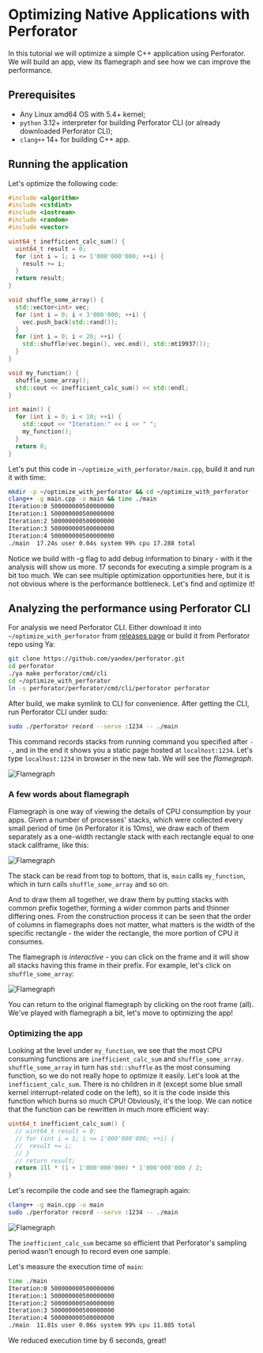 # Optimizing Native Applications with Perforator

In this tutorial we will optimize a simple C++ application using Perforator. We will build an app, view its flamegraph and see how we can improve the performance.

## Prerequisites

- Any Linux amd64 OS with 5.4+ kernel;
- `python` 3.12+ interpreter for building Perforator CLI (or already downloaded Perforator CLI);
- `clang++` 14+ for building C++ app.


## Running the application

Let's optimize the following code:

```C++
#include <algorithm>
#include <cstdint>
#include <iostream>
#include <random>
#include <vector>

uint64_t inefficient_calc_sum() {
  uint64_t result = 0;
  for (int i = 1; i <= 1'000'000'000; ++i) {
    result += i;
  }
  return result;
}

void shuffle_some_array() {
  std::vector<int> vec;
  for (int i = 0; i < 3'000'000; ++i) {
    vec.push_back(std::rand());
  }
  for (int i = 0; i < 20; ++i) {
    std::shuffle(vec.begin(), vec.end(), std::mt19937());
  }
}

void my_function() {
  shuffle_some_array();
  std::cout << inefficient_calc_sum() << std::endl;
}

int main() {
  for (int i = 0; i < 10; ++i) {
    std::cout << "Iteration:" << i << " ";
    my_function();
  }
  return 0;
}

```

Let's put this code in `~/optimize_with_perforator/main.cpp`, build it and run it with time:

```bash
mkdir -p ~/optimize_with_perforator && cd ~/optimize_with_perforator
clang++ -g main.cpp -o main && time ./main
Iteration:0 500000000500000000
Iteration:1 500000000500000000
Iteration:2 500000000500000000
Iteration:3 500000000500000000
Iteration:4 500000000500000000
./main  17.24s user 0.04s system 99% cpu 17.288 total
```
Notice we build with -g flag to add debug information to binary - with it the analysis will show us more.
17 seconds for executing a simple program is a bit too much.
We can see multiple optimization opportunities here, but it is not obvious where is the performance bottleneck.
Let's find and optimize it!

## Analyzing the performance using Perforator CLI

For analysis we need Perforator CLI. Either download it into `~/optimize_with_perforator` from [releases page](https://github.com/yandex/perforator/releases) or build it from Perforator repo using Ya:

```bash
git clone https://github.com/yandex/perforator.git
cd perforator
./ya make perforator/cmd/cli
cd ~/optimize_with_perforator
ln -s perforator/perforator/cmd/cli/perforator perforator
```
After build, we make symlink to CLI for convenience.
After getting the CLI, run Perforator CLI under sudo:

```bash
sudo ./perforator record --serve :1234 -- ./main
```

This command records stacks from running command you specified after `--`, and in the end it shows you a static page hosted at `localhost:1234`.
Let's type `localhost:1234` in browser in the new tab. We will see the _flamegraph_.

![Flamegraph](../../_assets/cpp-flame-before.png)

### A few words about flamegraph
Flamegraph is one way of viewing the details of CPU consumption by your apps. Given a number of processes' stacks, which were collected every small period of time (in Perforator it is 10ms), we draw each of them separately as a one-width rectangle stack with each rectangle equal to one stack callframe, like this:

![Flamegraph](../../_assets/cpp-flame-one-stack.png)

The stack can be read from top to bottom, that is, `main` calls `my_function`, which in turn calls `shuffle_some_array` and so on.

And to draw them all together, we draw them by putting stacks with common prefix together, forming a wider common parts and thinner differing ones. From the construction process it can be seen that the order of columns in flamegraphs does not matter, what matters is the width of the specific rectangle - the wider the rectangle, the more portion of CPU it consumes.

The flamegraph is _interactive_ - you can click on the frame and it will show all stacks having this frame in their prefix. For example, let's click on `shuffle_some_array`:

![Flamegraph](../../_assets/cpp-flame-shuffle.png)

You can return to the original flamegraph by clicking on the root frame (all).
We've played with flamegraph a bit, let's move to optimizing the app!

### Optimizing the app
Looking at the level under `my_function`, we see that the most CPU consuming functions are `inefficient_calc_sum` and `shuffle_some_array`. `shuffle_some_array` in turn has `std::shuffle` as the most consuming function, so we do not really hope to optimize it easily. Let's look at the `inefficient_calc_sum`. There is no children in it (except some blue small kernel interrupt-related code on the left), so it is the code inside this function which burns so much CPU! Obviously, it's the loop. We can notice that the function can be rewritten in much more efficient way:

```C++
uint64_t inefficient_calc_sum() {
  // uint64_t result = 0;
  // for (int i = 1; i <= 1'000'000'000; ++i) {
  //  result += i;
  // }
  // return result;
  return 1ll * (1 + 1'000'000'000) * 1'000'000'000 / 2;
}
```

Let's recompile the code and see the flamegraph again:

```bash
clang++ -g main.cpp -o main
sudo ./perforator record --serve :1234 -- ./main
```

![Flamegraph](../../_assets/cpp-flame-optimized.png)

The `inefficient_calc_sum` became so efficient that Perforator's sampling period wasn't enough to record even one sample.

Let's measure the execution time of `main`:
```bash
time ./main
Iteration:0 500000000500000000
Iteration:1 500000000500000000
Iteration:2 500000000500000000
Iteration:3 500000000500000000
Iteration:4 500000000500000000
./main  11.81s user 0.06s system 99% cpu 11.885 total
```

We reduced execution time by 6 seconds, great!
